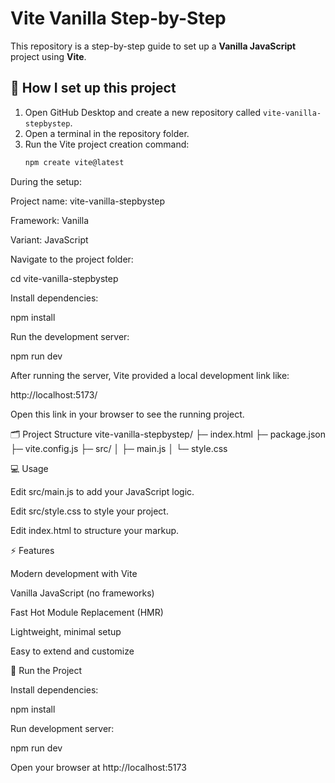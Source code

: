 # Vite Vanilla Step-by-Step

This repository is a step-by-step guide to set up a **Vanilla JavaScript** project using **Vite**.

## 📌 How I set up this project

1. Open GitHub Desktop and create a new repository called `vite-vanilla-stepbystep`.
2. Open a terminal in the repository folder.
3. Run the Vite project creation command:
   ```bash
   npm create vite@latest
During the setup:

Project name: vite-vanilla-stepbystep

Framework: Vanilla

Variant: JavaScript

Navigate to the project folder:

cd vite-vanilla-stepbystep


Install dependencies:

npm install


Run the development server:

npm run dev


After running the server, Vite provided a local development link like:

http://localhost:5173/


Open this link in your browser to see the running project.

🗂 Project Structure
vite-vanilla-stepbystep/
├─ index.html
├─ package.json
├─ vite.config.js
├─ src/
│  ├─ main.js
│  └─ style.css

💻 Usage

Edit src/main.js to add your JavaScript logic.

Edit src/style.css to style your project.

Edit index.html to structure your markup.

⚡ Features

Modern development with Vite

Vanilla JavaScript (no frameworks)

Fast Hot Module Replacement (HMR)

Lightweight, minimal setup

Easy to extend and customize

🚀 Run the Project

Install dependencies:

npm install


Run development server:

npm run dev


Open your browser at http://localhost:5173
